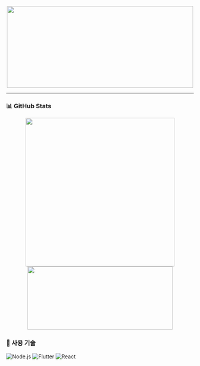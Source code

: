 <div align="center">
  <img src="https://github.com/user-attachments/assets/6f349e63-657c-4d0b-b487-03f32ae48d85" width="500" 
    height="220" />
</div>

---

### 📊 GitHub Stats

<p align="center">
  <img src="https://github-readme-stats.vercel.app/api?username=izuna69&show_icons=true&theme=tokyonight" width="400" />
  <img src="https://github-readme-stats.vercel.app/api/top-langs/?username=izuna69&layout=compact&theme=tokyonight" width="390" height="170" />
</p>

### 🔧 사용 기술

![Node.js](https://img.shields.io/badge/Node.js-339933?style=flat-square&logo=nodedotjs&logoColor=white)
![Flutter](https://img.shields.io/badge/-Flutter-blue?style=flat-square&logo=flutter)
![React](https://img.shields.io/badge/React-20232A?style=flat-square&logo=react&logoColor=61DAFB)
